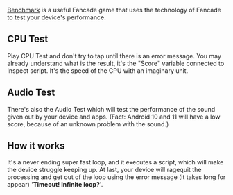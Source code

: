 [Benchmark](https://fancade.page.link/3xwp) is a useful Fancade game that uses the technology of Fancade to test your device's performance.       
## CPU Test
Play CPU Test and don't try to tap until there is an error message. You may already understand what is the result, it's the "Score" variable connected to Inspect script. It's the speed of the CPU with an imaginary unit.       
## Audio Test
There's also the Audio Test which will test the performance of the sound given out by your device and apps. (Fact: Android 10 and 11 will have a low score, because of an unknown problem with the sound.)
## How it works
It's a never ending super fast loop, and it executes a script, which will make the device struggle keeping up. At last, your device will ragequit the processing and get out of the loop using the error message (it takes long for appear) '**Timeout! Infinite loop?**'.

